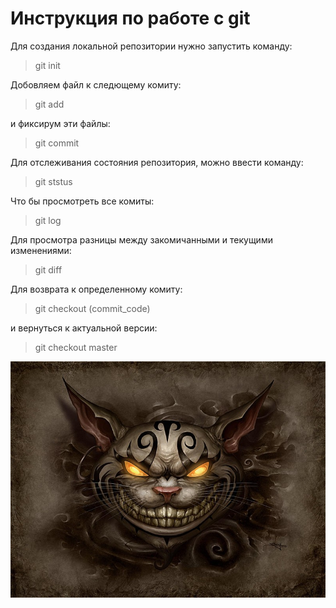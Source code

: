 # Инструкция по работе с git
Для создания локальной репозитории нужно запустить команду:
 > git init

Добовляем файл к следющему комиту:
 > git add

и фиксирум эти файлы:
 > git commit

 Для отслеживания состояния репозитория, можно ввести команду:
  > git ststus

Что бы просмотреть все комиты:
 > git log

Для просмотра разницы между закомичанными и текущими изменениями:
 > git diff

Для возврата к определенному комиту:
> git checkout (commit_code)

и вернуться к актуальной версии:
 > git checkout master

![какая-то картинка](2907543_25cbf86e.jpeg)